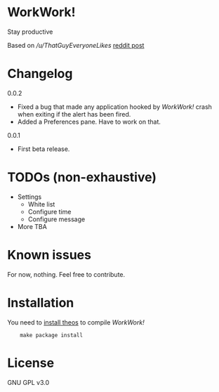 # WorkWork!
Stay productive

Based on */u/ThatGuyEveryoneLikes* [reddit post](https://redd.it/5ln9iq)

# Changelog
0.0.2
* Fixed a bug that made any application hooked by *WorkWork!* crash when exiting if the alert has been fired.
* Added a Preferences pane. Have to work on that.

0.0.1
* First beta release.

# TODOs (non-exhaustive)
* Settings
  * White list
  * Configure time
  * Configure message
* More TBA

# Known issues
For now, nothing. Feel free to contribute.

# Installation
You need to [install theos](http://iphonedevwiki.net/index.php/Theos/Setup) to compile *WorkWork!*
```
    make package install
```

# License
GNU GPL v3.0
